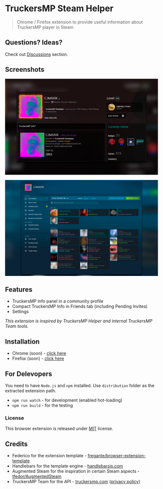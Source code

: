 # TruckersMP Steam Helper

> Chrome / Firefox extension to provide useful information about TruckersMP player in Steam

## Questions? Ideas?
Check out [Discussions](https://github.com/cjmaxik/truckersmp-steam-helper/discussions) section.

## Screenshots
![Profile](/media/profile-new.png)

![Friends](/media/friends-new.png)

## Features

- TruckersMP Info panel in a community profile
- Compact TruckersMP Info in Friends tab (including Pending Invites)
- Settings

*This extension is inspired by TruckersMP Helper and internal TruckersMP Team tools.*

## Installation

- Chrome (soon) - [click here](https://chrome.google.com/webstore/detail/lodcclicinbifbajhlapkolpedcjgbme/)  
- Firefox (soon) - [click here](https://addons.mozilla.org/ru/firefox/addon/truckersmp-steam-helper/)

## For Delevopers
You need to have `Node.js` and `npm` installed. Use `distribution` folder as the extracted extension path.  

- `npm run watch` - for development (enabled hot-loading)  
- `npm run build` - for the testing

### License

This browser extension is released under [MIT](LICENSE.md) license.

## Credits

- Federico for the extension template - [fregante/browser-extension-template](https://github.com/fregante/browser-extension-template)
- Handlebars for the template engine - [handlebarsjs.com](https://handlebarsjs.com/)
- Augmented Steam for the inspiration in certain Steam aspects - [tfedor/AugmentedSteam](https://github.com/tfedor/AugmentedSteam)
- TruckersMP Team for the API - [truckersmp.com](https://truckersmp.com) ([privacy policy](https://truckersmp.com/policy))
